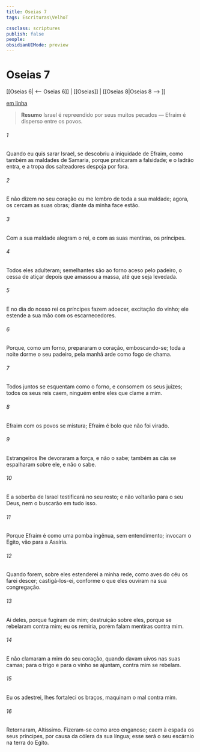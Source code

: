 ```yaml
---
title: Oseias 7
tags: Escrituras\VelhoT

cssclass: scriptures
publish: false
people:
obsidianUIMode: preview
---
```


# Oseias 7
[[Oseias 6| <-- Oseias 6]] | [[Oseias]] | [[Oseias 8|Oseias 8 --> ]]

[em linha](https://churchofjesuschrist.org/study/scriptures/ot/hosea/7?lang=por)

> __Resumo__
Israel é repreendido por seus muitos pecados — Efraim é disperso entre os povos.

###### 1 
Quando eu quis sarar Israel, se descobriu a iniquidade de Efraim, como também as maldades de Samaria, porque praticaram a falsidade; e o ladrão entra, e a tropa dos salteadores despoja por fora.

###### 2 
E não dizem no seu coração  eu me lembro de toda a sua maldade; agora,  os cercam as suas obras; diante da minha face estão.

###### 3 
Com a sua maldade alegram o rei, e com as suas mentiras, os príncipes.

###### 4 
Todos eles adulteram; semelhantes são ao forno aceso pelo padeiro,  o cessa de atiçar depois que amassou a massa, até que seja levedada.

###### 5 
E no dia do nosso rei os príncipes  fazem adoecer,  excitação do vinho; ele estende a sua mão com os escarnecedores.

###### 6 
Porque, como um forno, prepararam o coração, emboscando-se; toda a noite dorme o seu padeiro, pela manhã arde como fogo de chama.

###### 7 
Todos juntos se esquentam como o forno, e consomem os seus juízes; todos os seus reis caem, ninguém entre eles  que clame a mim.

###### 8 
Efraim com os povos se mistura; Efraim é  bolo que não foi virado.

###### 9 
Estrangeiros lhe devoraram a força, e não o sabe; também as cãs se espalharam sobre ele, e não o sabe.

###### 10 
E a soberba de Israel testificará no seu rosto; e não voltarão para o  seu Deus, nem o buscarão em tudo isso.

###### 11 
Porque Efraim é como uma pomba ingênua, sem entendimento; invocam o Egito, vão para a Assíria.

###### 12 
Quando forem, sobre eles estenderei a minha rede,  como aves do céu os farei descer; castigá-los-ei, conforme o que eles ouviram na sua congregação.

###### 13 
Ai deles, porque fugiram de mim; destruição sobre eles, porque se rebelaram contra mim; eu os remiria, porém falam mentiras contra mim.

###### 14 
E não clamaram a mim do seu coração, quando davam uivos nas suas camas; para o trigo e para o vinho se ajuntam,  contra mim se rebelam.

###### 15 
Eu os adestrei,  lhes fortaleci os braços,  maquinam o mal contra mim.

###### 16 
Retornaram,  Altíssimo. Fizeram-se como  arco enganoso; caem à espada os seus príncipes, por causa da cólera da sua língua; esse será o seu escárnio na terra do Egito.

